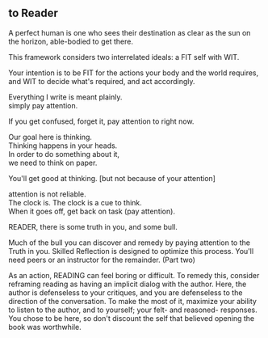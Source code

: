 

## to Reader

A perfect human is one
who sees their destination
as clear as the sun on the horizon,
able-bodied to get there.

This framework considers
two interrelated ideals:
a FIT self with WIT.

Your intention is to be FIT for 
the actions your body and the world requires,
and WIT to decide what's required,
and act accordingly.

Everything I write is meant plainly.   
simply pay attention.   

If you get confused, forget it, 
pay attention to right now.  
  
Our goal here is thinking.   
Thinking happens in your heads.   
In order to do something about it,   
we need to think on paper.  
  
You'll get good at thinking.
[but not because of your attention]

attention is not reliable.   
The clock is. 
The clock is a cue to think.  
When it goes off, 
get back on task (pay attention).  
  
READER, there is 
some truth in you,
and some bull.

Much of the bull you can
discover and remedy
by paying attention to
the Truth in you.
Skilled Reflection is designed
to optimize this process.
You'll need peers or an instructor
for the remainder. (Part two)

As an action,
READING can feel 
boring or difficult.
To remedy this, 
consider reframing reading as
having an implicit dialog with the author.
Here, the author is defenseless to your critiques,
and you are defenseless to the direction of the conversation.
To make the most of it,
maximize your ability to listen
to the author,
and to yourself; your felt- and reasoned- responses.
You chose to be here,
so don't discount the self that 
believed opening the book was worthwhile.

